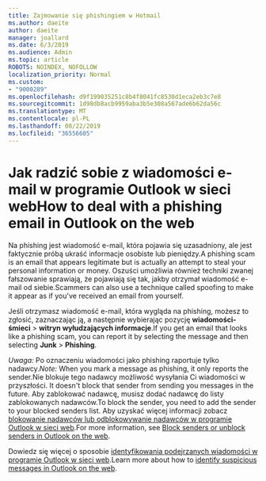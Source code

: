 ```yaml
---
title: Zajmowanie się phishingiem w Hotmail
ms.author: daeite
author: daeite
manager: joallard
ms.date: 6/3/2019
ms.audience: Admin
ms.topic: article
ROBOTS: NOINDEX, NOFOLLOW
localization_priority: Normal
ms.custom:
- "9000289"
ms.openlocfilehash: d9f199035251c8b4f8041fc8530d1eca2eb3c7e8
ms.sourcegitcommit: 1d98db8acb9959aba3b5e308a567ade6b62da56c
ms.translationtype: MT
ms.contentlocale: pl-PL
ms.lasthandoff: 08/22/2019
ms.locfileid: "36556605"
---
```

# <a name="how-to-deal-with-a-phishing-email-in-outlook-on-the-web"></a><span data-ttu-id="e00c8-102">Jak radzić sobie z wiadomości e-mail w programie Outlook w sieci web</span><span class="sxs-lookup"><span data-stu-id="e00c8-102">How to deal with a phishing email in Outlook on the web</span></span>

<span data-ttu-id="e00c8-103">Na phishing jest wiadomość e-mail, która pojawia się uzasadniony, ale jest faktycznie próbą ukraść informacje osobiste lub pieniędzy.</span><span class="sxs-lookup"><span data-stu-id="e00c8-103">A phishing scam is an email that appears legitimate but is actually an attempt to steal your personal information or money.</span></span> <span data-ttu-id="e00c8-104">Oszuści umożliwia również techniki zwanej fałszowanie sprawiają, że pojawiają się tak, jakby otrzymał wiadomość e-mail od siebie.</span><span class="sxs-lookup"><span data-stu-id="e00c8-104">Scammers can also use a technique called spoofing to make it appear as if you've received an email from yourself.</span></span>

<span data-ttu-id="e00c8-105">Jeśli otrzymasz wiadomość e-mail, która wygląda na phishing, możesz to zgłosić, zaznaczając ją, a następnie wybierając pozycję **wiadomości-śmieci** > **witryn wyłudzających informacje**.</span><span class="sxs-lookup"><span data-stu-id="e00c8-105">If you get an email that looks like a phishing scam, you can report it by selecting the message and then selecting **Junk** > **Phishing**.</span></span>

<span data-ttu-id="e00c8-106">*Uwaga:* Po oznaczeniu wiadomości jako phishing raportuje tylko nadawcy.</span><span class="sxs-lookup"><span data-stu-id="e00c8-106">*Note:* When you mark a message as phishing, it only reports the sender.</span></span><span data-ttu-id="e00c8-107">Nie blokuje tego nadawcy możliwość wysyłania Ci wiadomości w przyszłości.</span><span class="sxs-lookup"><span data-stu-id="e00c8-107"> It doesn't block that sender from sending you messages in the future.</span></span> <span data-ttu-id="e00c8-108">Aby zablokować nadawcę, musisz dodać nadawcę do listy zablokowanych nadawców.</span><span class="sxs-lookup"><span data-stu-id="e00c8-108">To block the sender, you need to add the sender to your blocked senders list.</span></span> <span data-ttu-id="e00c8-109">Aby uzyskać więcej informacji zobacz [blokowanie nadawców lub odblokowywanie nadawców w programie Outlook w sieci web](https://support.office.com/article/9bf812d4-6995-4d19-901a-76d6e26939b0).</span><span class="sxs-lookup"><span data-stu-id="e00c8-109">For more information, see [Block senders or unblock senders in Outlook on the web](https://support.office.com/article/9bf812d4-6995-4d19-901a-76d6e26939b0).</span></span>

<span data-ttu-id="e00c8-110">Dowiedz się więcej o sposobie [identyfikowania podejrzanych wiadomości w programie Outlook w sieci web](https://support.office.com/article/3d44102b-6ce3-4f7c-a359-b623bec82206).</span><span class="sxs-lookup"><span data-stu-id="e00c8-110">Learn more about how to [identify suspicious messages in Outlook on the web](https://support.office.com/article/3d44102b-6ce3-4f7c-a359-b623bec82206).</span></span>